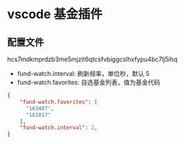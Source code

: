 # vscode 基金插件

## 配置文件
hcs7mdkmprdzb3me5mjzit6qtcsfvbiggcslhxfypu4bc7lj5ihq
* fund-watch.interval: 刷新频率，单位秒，默认 5
* fund-watch.favorites: 自选基金列表，值为基金代码

```json
{
    "fund-watch.favorites": [
      "163407",
      "161017"
    ],
    "fund-watch.interval": 2,
}
```
